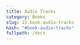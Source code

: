```yaml
---
title: Audio Tracks
category: Books
slug: 11.book-audio-tracks
hash: "#book-audio-tracks"
fullpath: /docs
---
```


<docs-book-audio-tracks></docs-book-audio-tracks>

